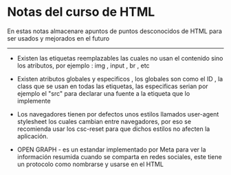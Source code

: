 # Notas del curso de HTML

<p>
  En estas notas almacenare apuntos de puntos desconocidos de HTML para ser usados y mejorados en el futuro
</p>

<hr />

<ul>
  <li>
    <p>
      Existen las etiquetas reemplazables las cuales no usan el contenido sino los atributos, por ejemplo : img , input , br , etc
    </p>
  </li>
  <li>
    <p>
      Existen atributos globales y especificos , los globales son como el ID , la class que se usan en todas las etiquetas, las especificas serian por ejemplo el "src" para declarar una fuente a la etiqueta que lo implemente
    </p>
  </li>
  <li>
    <p>
      Los navegadores tienen por defectos unos estilos llamados user-agent stylesheet los cuales cambian entre navegadores, por eso se recomienda usar los csc-reset para que dichos estilos no afecten la aplicación.
    </p>
  </li>
  <li>
    <p>
      OPEN GRAPH - es un estandar implementado por Meta para ver la información resumida cuando se comparta en redes sociales, este tiene un protocolo como nombrarse y usarse en el HTML
    </p>
  </li>
</ul>